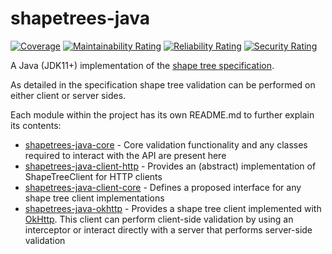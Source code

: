 # shapetrees-java

[![Coverage](https://sonarcloud.io/api/project_badges/measure?project=janeirodigital_shapetrees-java&metric=coverage)](https://sonarcloud.io/summary/new_code?id=janeirodigital_shapetrees-java)
[![Maintainability Rating](https://sonarcloud.io/api/project_badges/measure?project=janeirodigital_shapetrees-java&metric=sqale_rating)](https://sonarcloud.io/summary/new_code?id=janeirodigital_shapetrees-java)
[![Reliability Rating](https://sonarcloud.io/api/project_badges/measure?project=janeirodigital_shapetrees-java&metric=reliability_rating)](https://sonarcloud.io/summary/new_code?id=janeirodigital_shapetrees-java)
[![Security Rating](https://sonarcloud.io/api/project_badges/measure?project=janeirodigital_shapetrees-java&metric=security_rating)](https://sonarcloud.io/summary/new_code?id=janeirodigital_shapetrees-java)

A Java (JDK11+) implementation of the [shape tree specification](https://shapetrees.org/TR/specification/index.html).

As detailed in the specification shape tree validation can be performed on either client or server sides.

Each module within the project has its own README.md to further explain its contents:
 * [shapetrees-java-core](shapetrees-java-core/README.md) - Core validation functionality and any classes required
   to interact with the API are present here
* [shapetrees-java-client-http](shapetrees-java-client-http/README.md) - Provides an (abstract) implementation of ShapeTreeClient for HTTP clients
* [shapetrees-java-client-core](shapetrees-java-client-core/README.md) - Defines a proposed interface for any shape
   tree client implementations
 * [shapetrees-java-okhttp](shapetrees-java-okhttp/README.md) - Provides a shape tree client implemented
   with [OkHttp](https://github.com/square/okhttp/).  This client can perform client-side
   validation by using an interceptor or interact directly with a server that performs server-side validation

